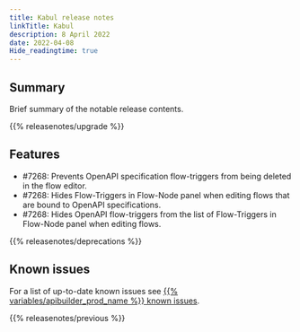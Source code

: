 ```yaml
---
title: Kabul release notes
linkTitle: Kabul
description: 8 April 2022
date: 2022-04-08
Hide_readingtime: true
---
```

## Summary

Brief summary of the notable release contents.

{{% releasenotes/upgrade %}}

<!-- ## Breaking changes -->

## Features

* #7268: Prevents OpenAPI specification flow-triggers from being deleted in the flow editor.
* #7268: Hides Flow-Triggers in Flow-Node panel when editing flows that are bound to OpenAPI specifications.
* #7268: Hides OpenAPI flow-triggers from the list of Flow-Triggers in Flow-Node panel when editing flows.

<!-- ## Fixes -->

{{% releasenotes/deprecations %}}

<!-- Regenerate modules/plugins with api-builder-tools generate-release-notes script -->
<!-- ## Updated modules -->

<!-- ## Updated plugins -->

## Known issues

For a list of up-to-date known issues see [{{% variables/apibuilder_prod_name %}} known issues](/docs/known_issues/).

{{% releasenotes/previous %}}

